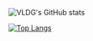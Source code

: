 ![VLDG's GitHub stats](https://github-readme-stats.vercel.app/api?username=VLDG2712&show_icons=true&theme=algolia)


[![Top Langs](https://github-readme-stats.vercel.app/api/top-langs/?username=VLDG2712&layout=compact&theme=algolia)](https://github.com/anuraghazra/github-readme-stats)
